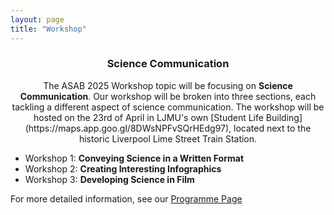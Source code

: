 ```yaml
---
layout: page
title: "Workshop"
---
```


### <center>Science Communication</center>
<div style="text-align: center;">The ASAB 2025 Workshop topic will be focusing on <b>Science Communication</b>. Our workshop will be broken into three sections, each tackling a different aspect of science communication.
The workshop will be hosted on the 23rd of April in LJMU's own [Student Life Building](https://maps.app.goo.gl/8DWsNPFvSQrHEdg97), located next to the historic Liverpool Lime Street Train Station. </div>

* Workshop 1: **Conveying Science in a Written Format**
* Workshop 2: **Creating Interesting Infographics**
* Workshop 3: **Developing Science in Film**  

For more detailed information, see our [Programme Page](https://ASABSpring2025.github.io/Programme/)
